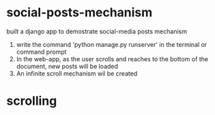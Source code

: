 # social-posts-mechanism
built a django app to demostrate social-media posts mechanism

1. write the command 'python manage.py runserver' in the terminal or command prompt
2. In the web-app, as the user scrolls and reaches to the bottom of the document, new posts will be loaded
3. An infinite scroll mechanism wil be created
# scrolling
